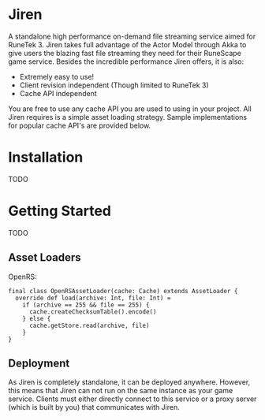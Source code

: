 # Jiren
A standalone high performance on-demand file streaming service aimed for RuneTek 3. Jiren takes full advantage of the Actor Model through Akka to give users the blazing fast file streaming they need for their RuneScape game service. Besides the incredible performance Jiren offers, it is also:

- Extremely easy to use!
- Client revision independent (Though limited to RuneTek 3)
- Cache API independent

You are free to use any cache API you are used to using in your project. All Jiren requires is a simple asset loading strategy. Sample implementations for popular cache API's are provided below.

# Installation
TODO

# Getting Started
TODO

## Asset Loaders
OpenRS:

```
final class OpenRSAssetLoader(cache: Cache) extends AssetLoader {
  override def load(archive: Int, file: Int) =
    if (archive == 255 && file == 255) {
      cache.createChecksumTable().encode()
    } else {
      cache.getStore.read(archive, file)
    }
}
```

## Deployment
As Jiren is completely standalone, it can be deployed anywhere. However, this means that Jiren can not run on the same instance as your game service. Clients must either directly connect to this service or a proxy server (which is built by you) that communicates with Jiren.